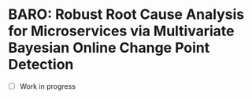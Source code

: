 # BARO: Robust Root Cause Analysis for Microservices via Multivariate Bayesian Online Change Point Detection

- [ ] Work in progress

